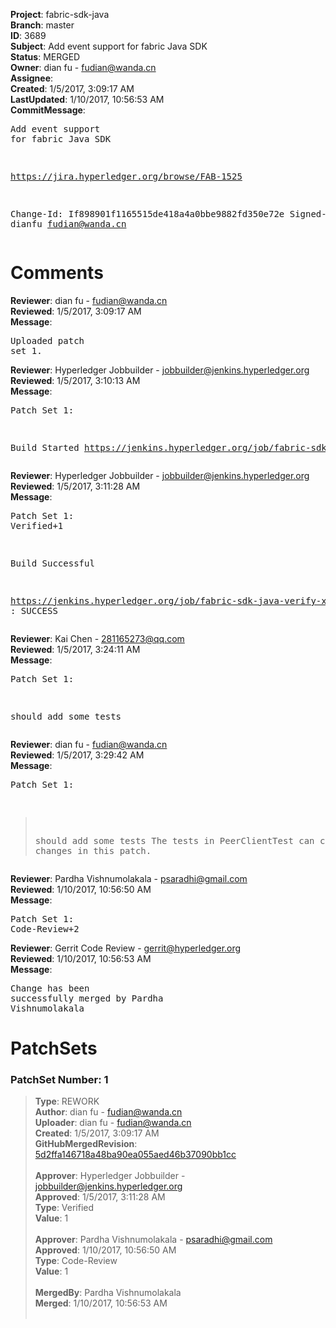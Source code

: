<strong>Project</strong>: fabric-sdk-java<br><strong>Branch</strong>: master<br><strong>ID</strong>: 3689<br><strong>Subject</strong>: Add event support for fabric Java SDK<br><strong>Status</strong>: MERGED<br><strong>Owner</strong>: dian fu - fudian@wanda.cn<br><strong>Assignee</strong>:<br><strong>Created</strong>: 1/5/2017, 3:09:17 AM<br><strong>LastUpdated</strong>: 1/10/2017, 10:56:53 AM<br><strong>CommitMessage</strong>:<br><pre>Add event support for fabric Java SDK

https://jira.hyperledger.org/browse/FAB-1525

Change-Id: If898901f1165515de418a4a0bbe9882fd350e72e
Signed-off-by: dianfu <fudian@wanda.cn>
</pre><h1>Comments</h1><strong>Reviewer</strong>: dian fu - fudian@wanda.cn<br><strong>Reviewed</strong>: 1/5/2017, 3:09:17 AM<br><strong>Message</strong>: <pre>Uploaded patch set 1.</pre><strong>Reviewer</strong>: Hyperledger Jobbuilder - jobbuilder@jenkins.hyperledger.org<br><strong>Reviewed</strong>: 1/5/2017, 3:10:13 AM<br><strong>Message</strong>: <pre>Patch Set 1:

Build Started https://jenkins.hyperledger.org/job/fabric-sdk-java-verify-x86_64/12/</pre><strong>Reviewer</strong>: Hyperledger Jobbuilder - jobbuilder@jenkins.hyperledger.org<br><strong>Reviewed</strong>: 1/5/2017, 3:11:28 AM<br><strong>Message</strong>: <pre>Patch Set 1: Verified+1

Build Successful 

https://jenkins.hyperledger.org/job/fabric-sdk-java-verify-x86_64/12/ : SUCCESS</pre><strong>Reviewer</strong>: Kai Chen - 281165273@qq.com<br><strong>Reviewed</strong>: 1/5/2017, 3:24:11 AM<br><strong>Message</strong>: <pre>Patch Set 1:

should add some tests</pre><strong>Reviewer</strong>: dian fu - fudian@wanda.cn<br><strong>Reviewed</strong>: 1/5/2017, 3:29:42 AM<br><strong>Message</strong>: <pre>Patch Set 1:

> should add some tests
The tests in PeerClientTest can cover the changes in this patch.</pre><strong>Reviewer</strong>: Pardha Vishnumolakala - psaradhi@gmail.com<br><strong>Reviewed</strong>: 1/10/2017, 10:56:50 AM<br><strong>Message</strong>: <pre>Patch Set 1: Code-Review+2</pre><strong>Reviewer</strong>: Gerrit Code Review - gerrit@hyperledger.org<br><strong>Reviewed</strong>: 1/10/2017, 10:56:53 AM<br><strong>Message</strong>: <pre>Change has been successfully merged by Pardha Vishnumolakala</pre><h1>PatchSets</h1><h3>PatchSet Number: 1</h3><blockquote><strong>Type</strong>: REWORK<br><strong>Author</strong>: dian fu - fudian@wanda.cn<br><strong>Uploader</strong>: dian fu - fudian@wanda.cn<br><strong>Created</strong>: 1/5/2017, 3:09:17 AM<br><strong>GitHubMergedRevision</strong>: [5d2ffa146718a48ba90ea055aed46b37090bb1cc](https://github.com/hyperledger-gerrit-archive/fabric-sdk-java/commit/5d2ffa146718a48ba90ea055aed46b37090bb1cc)<br><br><strong>Approver</strong>: Hyperledger Jobbuilder - jobbuilder@jenkins.hyperledger.org<br><strong>Approved</strong>: 1/5/2017, 3:11:28 AM<br><strong>Type</strong>: Verified<br><strong>Value</strong>: 1<br><br><strong>Approver</strong>: Pardha Vishnumolakala - psaradhi@gmail.com<br><strong>Approved</strong>: 1/10/2017, 10:56:50 AM<br><strong>Type</strong>: Code-Review<br><strong>Value</strong>: 1<br><br><strong>MergedBy</strong>: Pardha Vishnumolakala<br><strong>Merged</strong>: 1/10/2017, 10:56:53 AM<br><br></blockquote>